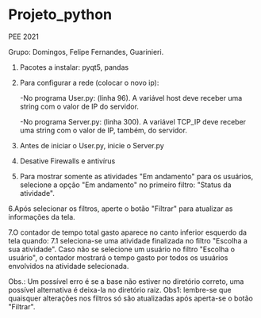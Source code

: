 # Projeto_python
PEE 2021

Grupo: Domingos, Felipe Fernandes, Guarinieri.

1. Pacotes a instalar: pyqt5, pandas
2. Para configurar a rede (colocar o novo ip):

   -No programa User.py: (linha 96). A variável host deve receber uma string com o valor de IP do servidor.
   
   -No programa Server.py: (linha 300). A variável TCP_IP deve receber uma string com o valor de IP, também, do servidor.
   
3. Antes de iniciar o User.py, inicie o Server.py
4. Desative Firewalls e antivírus

5. Para mostrar somente as atividades "Em andamento" para os usuários, selecione a opção "Em andamento" no primeiro filtro: "Status da atividade".

6.Após selecionar os filtros, aperte o botão "Filtrar" para atualizar as informações da tela.

7.O contador de tempo total gasto aparece no canto inferior esquerdo da tela quando:
   7.1 seleciona-se uma atividade finalizada no filtro "Escolha a sua atividade". Caso não se selecione um usuário no filtro "Escolha o usuário", o contador mostrará 
   o tempo gasto por todos os usuários envolvidos na atividade selecionada.
   
Obs.: Um possível erro é se a base não estiver no diretório correto, uma possível alternativa é deixa-la no diretório raiz. 
Obs1: lembre-se que quaisquer alterações nos filtros só são atualizadas após aperta-se o botão "Filtrar".


